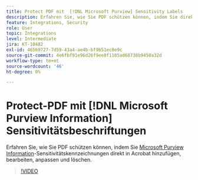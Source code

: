 ```yaml
---
title: Protect PDF mit  [!DNL Microsoft Purview] Sensitivity Labels
description: Erfahren Sie, wie Sie PDF schützen können, indem Sie direkt in Acrobat  [!DNL Microsoft Purview] Sensitivitätskennzeichnungen hinzufügen, bearbeiten, anpassen und löschen.
feature: Integrations, Security
role: User
topic: Integrations
level: Intermediate
jira: KT-10482
exl-id: 46569727-7d59-43a4-ae4b-bf9b51ec0e9c
source-git-commit: 4e6fbf91e96d26f9ee8f1105ad68738b9450a32d
workflow-type: tm+mt
source-wordcount: '46'
ht-degree: 0%

---
```


# Protect-PDF mit [!DNL Microsoft Purview Information] Sensitivitätsbeschriftungen

Erfahren Sie, wie Sie PDF schützen können, indem Sie [Microsoft Purview Information](https://learn.microsoft.com/en-us/microsoft-365/compliance/information-protection?view=o365-worldwide)-Sensitivitätskennzeichnungen direkt in Acrobat hinzufügen, bearbeiten, anpassen und löschen.

>[!VIDEO](https://video.tv.adobe.com/v/3410552?quality=12&learn=on&hidetitle=true)
